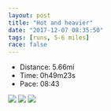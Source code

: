 ```yaml
---
layout: post
title: "Hot and heavier"
date: "2017-12-07 08:35:50"
tags: [runs, 5-6 miles]
race: false
---
```

<ul>
 <li>Distance: 5.66mi</li>
 <li>Time: 0h49m23s</li>
 <li>Pace: 08:43</li>
</ul>

<img src='https://maps.googleapis.com/maps/api/staticmap?maptype=roadmap&path=enc:ihl|Cr~`hN~Y~A`@jBfShATlBnBI}WmD_@mBqNMak@aHgdAqYyfAeJyOIhODhgAhJx`AnXhc@~F&key=AIzaSyC1MId7bFpkLXNAaYhBSTb8jLyiSqzbDtM&size=800x800&markers=color:yellow|label:S|25.79093,-80.12794&markers=color:green|label:F|25.790960000000002,-80.12799999999999'>

<img src='https://dgtzuqphqg23d.cloudfront.net/QGkH5AI0SQOPO4J1egUvf2igh9p6xkYtbp-q4F4zIQQ-576x768.jpg'>

<img src='https://dgtzuqphqg23d.cloudfront.net/eDLhoQnkP-1PNhi1RtJnwMN83RfwnEuhZ75fE_Hkhe0-576x768.jpg'>
